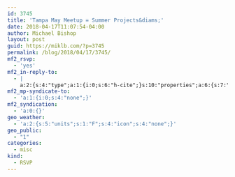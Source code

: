 ```yaml
---
id: 3745
title: 'Tampa May Meetup = Summer Projects&diams;'
date: 2018-04-17T11:07:54-04:00
author: Michael Bishop
layout: post
guid: https://miklb.com/?p=3745
permalink: /blog/2018/04/17/3745/
mf2_rsvp:
  - 'yes'
mf2_in-reply-to:
  - |
    a:2:{s:4:"type";a:1:{i:0;s:6:"h-cite";}s:10:"properties";a:6:{s:7:"summary";a:1:{i:0;s:200:"We'll be catching up on member projects and getting things squared away for August National Day of Civic Hacking event(s). Our guest speaker for our May meeting will be announced soon. If you'd like t";}s:4:"name";a:1:{i:0;s:34:"Tampa May Meetup = Summer Projects";}s:3:"url";a:1:{i:0;s:67:"https://www.meetup.com/Code-for-Tampa-Bay-Brigade/events/249423194/";}s:8:"category";a:17:{i:0;s:11:"Open Source";i:1;s:15:"Web Development";i:2;s:15:"Open Government";i:3;s:20:"Computer programming";i:4;s:7:"Hacking";i:5;s:16:"Civic Engagement";i:6;s:9:"Open Data";i:7;s:13:"Civic Hacking";i:8;s:29:"Civic Engagement & Technology";i:9;s:10:"hackathons";i:10;s:16:"Code For America";i:11;s:24:"Code for America Brigade";i:12;s:22:"Education & Technology";i:13;s:26:"Code for Tampa Bay Brigade";i:14;s:5:"Tampa";i:15;s:2:"FL";i:16;s:2:"US";}s:11:"publication";a:1:{i:0;s:6:"Meetup";}s:8:"featured";a:1:{i:0;s:71:"https://secure.meetupstatic.com/photos/event/d/6/c/6/600_469854982.jpeg";}}}
mf2_mp-syndicate-to:
  - 'a:1:{i:0;s:4:"none";}'
mf2_syndication:
  - 'a:0:{}'
geo_weather:
  - 'a:2:{s:5:"units";s:1:"F";s:4:"icon";s:4:"none";}'
geo_public:
  - "1"
categories:
  - misc
kind:
  - RSVP
---
```


